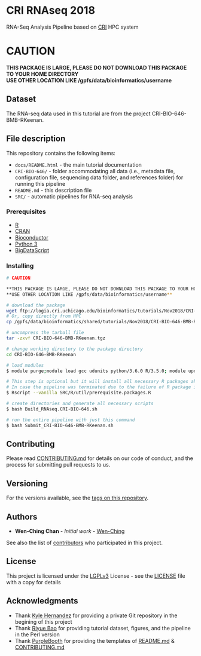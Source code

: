 # CRI RNAseq 2018

RNA-Seq Analysis Pipeline based on [CRI](http://cri.uchicago.edu/) HPC system

# CAUTION

**THIS PACKAGE IS LARGE, PLEASE DO NOT DOWNLOAD THIS PACKAGE TO YOUR HOME DIRECTORY**  
**USE OTHER LOCATION LIKE /gpfs/data/bioinformatics/username**

## Dataset

The RNA-seq data used in this tutorial are from the project CRI-BIO-646-BMB-RKeenan.

## File description

This repository contains the following items:
- ```docs/README.html``` - the main tutorial documentation
- ```CRI-BIO-646/``` - folder accommodating all data (i.e., metadata file, configuration file, sequencing data folder, and references folder) for running this pipeline
- ```README.md``` - this description file
- ```SRC/``` - automatic pipelines for RNA-seq analysis

### Prerequisites

* [R](https://www.r-project.org/)
* [CRAN](https://cran.r-project.org/)
* [Bioconductor](https://www.bioconductor.org/)
* [Python 3](https://www.python.org/download/releases/3.0/)
* [BigDataScript](https://pcingola.github.io/BigDataScript/)

### Installing

```bash
# CAUTION

**THIS PACKAGE IS LARGE, PLEASE DO NOT DOWNLOAD THIS PACKAGE TO YOUR HOME DIRECTORY**  
**USE OTHER LOCATION LIKE /gpfs/data/bioinformatics/username**

# download the package
wget ftp://logia.cri.uchicago.edu/bioinformatics/tutorials/Nov2018/CRI-BIO-646-BMB-RKeenan.tgz
# Or, copy directly from HPC
cp /gpfs/data/bioinformatics/shared/tutorials/Nov2018/CRI-BIO-646-BMB-RKeenan.tgz .

# uncompress the tarball file
tar -zxvf CRI-BIO-646-BMB-RKeenan.tgz

# change working directory to the package directory
cd CRI-BIO-646-BMB-RKeenan

# load modules
$ module purge;module load gcc udunits python/3.6.0 R/3.5.0; module update

# This step is optional but it will install all necessary R packages ahead.
# In case the pipeline was terminated due to the failure of R package installation later when running the pipeline.
$ Rscript --vanilla SRC/R/util/prerequisite.packages.R

# create directories and generate all necessary scripts
$ bash Build_RNAseq.CRI-BIO-646.sh

# run the entire pipeline with just this command
$ bash Submit_CRI-BIO-646-BMB-RKeenan.sh
```

## Contributing

Please read [CONTRIBUTING.md](https://github.com/wenching/cri_rnaseq_2018/blob/master/CONTRIBUTING.md) for details on our code of conduct, and the process for submitting pull requests to us.

## Versioning

For the versions available, see the [tags on this repository](https://github.com/wenching/cri_rnaseq_2018/tags).

## Authors

* **Wen-Ching Chan** - *Initial work* - [Wen-Ching](https://github.com/wenching)

See also the list of [contributors](https://github.com/wenching/cri_rnaseq_2018/graphs/contributors) who participated in this project.

## License

This project is licensed under the [LGPLv3](https://www.gnu.org/licenses/lgpl-3.0.en.html) License - see the [LICENSE](LICENSE) file with a copy for details

## Acknowledgments

* Thank [Kyle Hernandez](https://github.com/kmhernan) for providing a private Git repository in the begining of this project
* Thank [Riyue Bao](https://github.com/riyuebao) for providing tutorial dataset, figures, and the pipeline in the Perl version
* Thank [PurpleBooth](https://gist.github.com/PurpleBooth) for providing the templates of [README.md](https://gist.github.com/PurpleBooth/109311bb0361f32d87a2) & [CONTRIBUTING.md](https://gist.github.com/PurpleBooth/b24679402957c63ec426)


